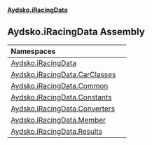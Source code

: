 #### [Aydsko.iRacingData](index.md 'index')

## Aydsko.iRacingData Assembly

| Namespaces | |
| :--- | :--- |
| [Aydsko.iRacingData](Aydsko.iRacingData.md 'Aydsko.iRacingData') | |
| [Aydsko.iRacingData.CarClasses](Aydsko.iRacingData.CarClasses.md 'Aydsko.iRacingData.CarClasses') | |
| [Aydsko.iRacingData.Common](Aydsko.iRacingData.Common.md 'Aydsko.iRacingData.Common') | |
| [Aydsko.iRacingData.Constants](Aydsko.iRacingData.Constants.md 'Aydsko.iRacingData.Constants') | |
| [Aydsko.iRacingData.Converters](Aydsko.iRacingData.Converters.md 'Aydsko.iRacingData.Converters') | |
| [Aydsko.iRacingData.Member](Aydsko.iRacingData.Member.md 'Aydsko.iRacingData.Member') | |
| [Aydsko.iRacingData.Results](Aydsko.iRacingData.Results.md 'Aydsko.iRacingData.Results') | |
